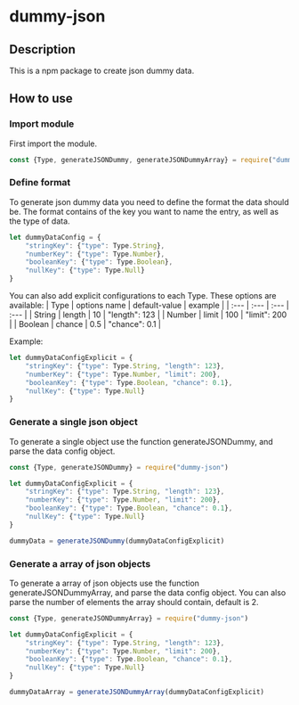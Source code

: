 # dummy-json
## Description
This is a npm package to create json dummy data.

## How to use
### Import module
First import the module.
```js
const {Type, generateJSONDummy, generateJSONDummyArray} = require("dummy-json")
```

### Define format
To generate json dummy data you need to define the format the data should be. The format contains of the key you want to name the entry, as well as the type of data.
```js
let dummyDataConfig = {
    "stringKey": {"type": Type.String},
    "numberKey": {"type": Type.Number},
    "booleanKey": {"type": Type.Boolean},
    "nullKey": {"type": Type.Null}
}
```
You can also add explicit configurations to each Type.
These options are available:
| Type | options name | default-value | example |
| :--- | :---         | :---    | :---  |
| String | length | 10 | "length": 123 |
| Number | limit | 100 | "limit": 200 |
| Boolean | chance | 0.5 | "chance": 0.1 |

Example:
```js
let dummyDataConfigExplicit = {
    "stringKey": {"type": Type.String, "length": 123},
    "numberKey": {"type": Type.Number, "limit": 200},
    "booleanKey": {"type": Type.Boolean, "chance": 0.1},
    "nullKey": {"type": Type.Null}
}
```

### Generate a single json object
To generate a single object use the function generateJSONDummy, and parse the data config object.
```js
const {Type, generateJSONDummy} = require("dummy-json")

let dummyDataConfigExplicit = {
    "stringKey": {"type": Type.String, "length": 123},
    "numberKey": {"type": Type.Number, "limit": 200},
    "booleanKey": {"type": Type.Boolean, "chance": 0.1},
    "nullKey": {"type": Type.Null}
}

dummyData = generateJSONDummy(dummyDataConfigExplicit)
```

### Generate a array of json objects
To generate a array of json objects use the function generateJSONDummyArray, and parse the data config object.
You can also parse the number of elements the array should contain, default is 2.
```js
const {Type, generateJSONDummyArray} = require("dummy-json")

let dummyDataConfigExplicit = {
    "stringKey": {"type": Type.String, "length": 123},
    "numberKey": {"type": Type.Number, "limit": 200},
    "booleanKey": {"type": Type.Boolean, "chance": 0.1},
    "nullKey": {"type": Type.Null}
}

dummyDataArray = generateJSONDummyArray(dummyDataConfigExplicit)
```